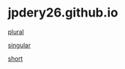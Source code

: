 # jpdery26.github.io

[plural](https://digitallearning-stage.vmware.com/learn/courses/443/vmware-vsphere-with-tanzu-deploy-and-manage-v7-on-demand)

[singular](https://digitallearning-stage.vmware.com/learn/course/443/vmware-vsphere-with-tanzu-deploy-and-manage-v7-on-demand)

[short](https://digitallearning-stage.vmware.com/learn/course/443)
